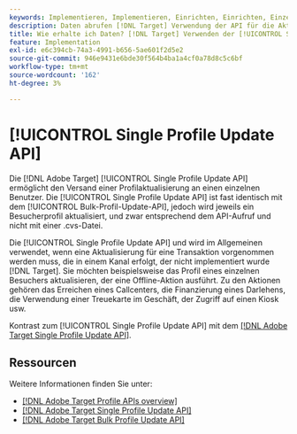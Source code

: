 ```yaml
---
keywords: Implementieren, Implementieren, Einrichten, Einrichten, Einzelprofil-Update
description: Daten abrufen [!DNL Target] Verwendung der API für die Aktualisierung einzelner Profile.
title: Wie erhalte ich Daten? [!DNL Target] Verwenden der [!UICONTROL Single Profile Update API]?
feature: Implementation
exl-id: e6c394cb-74a3-4991-b656-5ae601f2d5e2
source-git-commit: 946e9431e6bde30f564b4ba1a4cf0a78d8c5c6bf
workflow-type: tm+mt
source-wordcount: '162'
ht-degree: 3%

---
```


# [!UICONTROL Single Profile Update API]

Die [!DNL Adobe Target] [!UICONTROL Single Profile Update API] ermöglicht den Versand einer Profilaktualisierung an einen einzelnen Benutzer. Die [!UICONTROL Single Profile Update API] ist fast identisch mit dem [!UICONTROL Bulk-Profil-Update-API], jedoch wird jeweils ein Besucherprofil aktualisiert, und zwar entsprechend dem API-Aufruf und nicht mit einer .cvs-Datei.

Die [!UICONTROL Single Profile Update API] und wird im Allgemeinen verwendet, wenn eine Aktualisierung für eine Transaktion vorgenommen werden muss, die in einem Kanal erfolgt, der nicht implementiert wurde [!DNL Target]. Sie möchten beispielsweise das Profil eines einzelnen Besuchers aktualisieren, der eine Offline-Aktion ausführt. Zu den Aktionen gehören das Erreichen eines Callcenters, die Finanzierung eines Darlehens, die Verwendung einer Treuekarte im Geschäft, der Zugriff auf einen Kiosk usw.

Kontrast zum [!UICONTROL Single Profile Update API] mit dem [[!DNL Adobe Target Single Profile Update API]](/help/dev/administer/profile-api/profile-single-api.md).

## Ressourcen

Weitere Informationen finden Sie unter:

* [[!DNL Adobe Target Profile APIs overview]](/help/dev/administer/profile-api/profile-api-overview.md)
* [[!DNL Adobe Target Single Profile Update API]](/help/dev/administer/profile-api/profile-single-api.md)
* [[!DNL Adobe Target Bulk Profile Update API]](/help/dev/administer/profile-api/profile-bulk-api.md)
